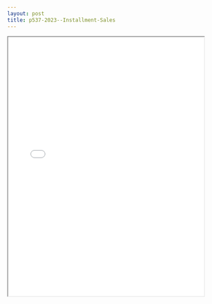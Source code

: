 ```yaml
---
layout: post
title: p537-2023--Installment-Sales
---
```


<div class="pdf-container">
<iframe src="/ea/_pdf-2-md/p537-2023--Installment-Sales.pdf" height="600" width="90%" allowFullScreen="true"></iframe>
</div>

